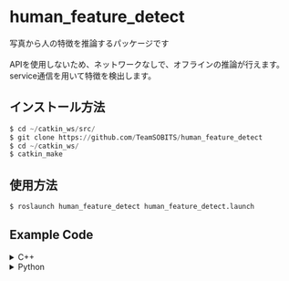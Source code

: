 # human_feature_detect

写真から人の特徴を推論するパッケージです\
\
APIを使用しないため、ネットワークなしで、オフラインの推論が行えます。
service通信を用いて特徴を検出します。

## インストール方法

```python
$ cd ~/catkin_ws/src/
$ git clone https://github.com/TeamSOBITS/human_feature_detect
$ cd ~/catkin_ws/
$ catkin_make
```

## 使用方法
```python
$ roslaunch human_feature_detect human_feature_detect.launch
```
## Example Code
<details><summary>C++</summary>

## C++
```cpp
#include <ros/ros.h>
#include <human_feature_detect/>

int main(int argc, char **argv)
{
    ros::init(argc, argv, "test_human_feature_detect");
    ros::NodeHandle nh;
    ros::spin();
}
```
</details>

<details><summary>Python</summary>

## Python

```python
#!/usr/bin/env python3
import rospy
from human_feature_detect import 


def main():
    rospy.init_node('test_human_feature_detect')
    rospy.spin()

if __name__ == '__main__':
    try:
        main()
    except rospy.ROSInterruptException: pass
```
